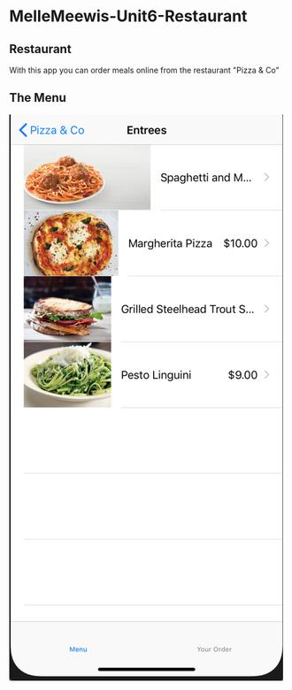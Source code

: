# MelleMeewis-Unit6-Restaurant

## Restaurant
With this app you can order meals online from the restaurant "Pizza & Co"


## The Menu
![alt text](https://github.com/mellemeewis/MelleMeewis-Unit6-Restaurant/blob/master/doc/Schermafbeelding%202018-12-10%20om%2016.22.39.png)
